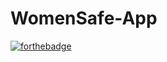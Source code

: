 # WomenSafe-App

[![forthebadge](https://forthebadge.com/images/badges/built-for-android.svg)](https://github.com/kazimsayed954/WomenSafe-App)
